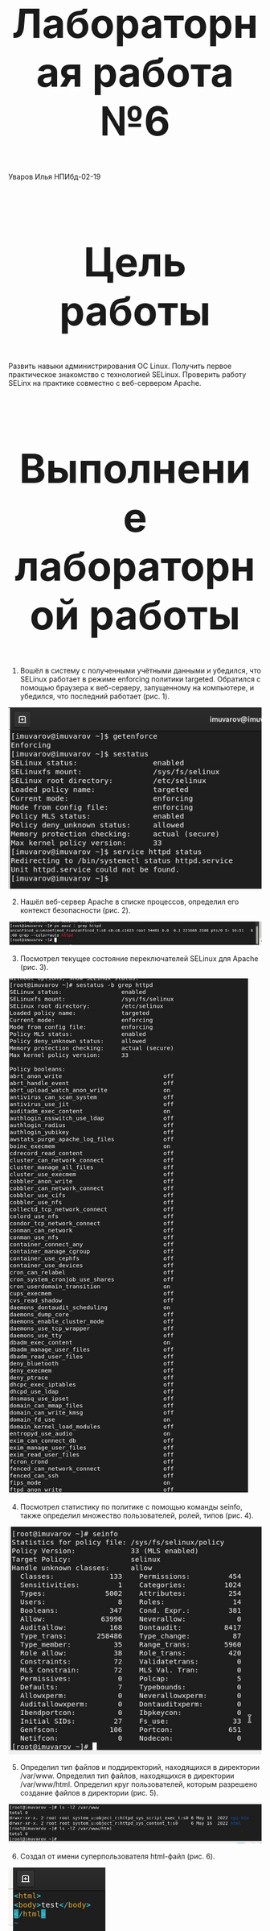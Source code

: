 <style>
h1 {
    font-size: 80px;
    text-align: center;
}
h2 {
    font-size: 60px;
}
{
    text-align: justify;

}
section.fio {
    text-align: right;
}
</style>

# Лабораторная работа №6
<!-- _class: fio -->
Уваров Илья
НПИбд-02-19


# Цель работы

Развить навыки администрирования ОС Linux. Получить первое практическое знакомство с технологией SELinux. Проверить работу SELinx на практике совместно с веб-сервером Apache.

# Выполнение лабораторной работы

1. Вошёл в систему с полученными учётными данными и убедился, что SELinux работает в режиме enforcing политики targeted. Обратился с помощью браузера к веб-серверу, запущенному на компьютере, и убедился, что последний работает (рис. 1).

![Рис. 1](imag/1.jpg) 

2. Нашёл веб-сервер Apache в списке процессов, определил его контекст безопасности (рис. 2).

![Рис. 2](imag/2.jpg)

3. Посмотрел текущее состояние переключателей SELinux для Apache (рис. 3).

![Рис. 3](imag/3.jpg)

4. Посмотрел статистику по политике с помощью команды seinfo, также определил множество пользователей, ролей, типов (рис. 4).

![Рис. 4](imag/4.jpg)

5. Определил тип файлов и поддиректорий, находящихся в директории /var/www. Определил тип файлов, находящихся в директории /var/www/html. Определил круг пользователей, которым разрешено создание файлов в директории (рис. 5).

![Рис. 5](imag/5.jpg)

6. Создал от имени суперпользователя html-файл (рис. 6).

![Рис. 6](imag/6.jpg)

7. Проверил контекст созданного файла. Контекст, присваиваемый по умолчанию вновь созданным файлам в директории /var/www/html: httpd_sys_content (рис. 7).

![Рис. 7](imag/7.jpg)

8. Обратился к файлу через веб-сервер, введя в браузере адрес http://127.0.0.1/test.html. Файл не отображён(рис. 8).

![Рис. 8](imag/8.jpg)

9. Изменил контекст файла /var/www/html/test.html с httpd_sys_content_t на samba_share_t. После этого проверил, что контекст поменялся (рис. 9).

![Рис. 9](imag/9.jpg)

10. Попробовал ещё раз получить доступ к файлу через веб-сервер, введя в браузере адрес http://127.0.0.1/test.html (рис. 10).

![Рис. 10](imag/10.jpg)

11. Проанализировал ситуацию. Почему файл не был отображён,если права доступа позволяют читать этот файл любому пользователю? Просмотрел log-файлы веб-сервера Apache. Также просмотрите системный лог-файл. Если в системе окажутся запущенными процессы setroubleshootd и audtd, то вы также сможете увидеть ошибки, аналогичные указанным выше, в файле /var/log/audit/audit.log. Проверьте это утверждение самостоятельно (рис. 11).

![Рис. 11](imag/11.jpg)

12. Попробовал запустить веб-сервер Apache на прослушивание ТСР-порта 81. Файл /etc/httpd/httpd.conf пуст. Видимо при установке Apache произошли ошибки.

# Выводы

Развил навыки администрирования ОС Linux. Получил первое практическое знакомство с технологией SELinux. Проверил работу SELinx на практике совместно с веб-сервером Apache.
